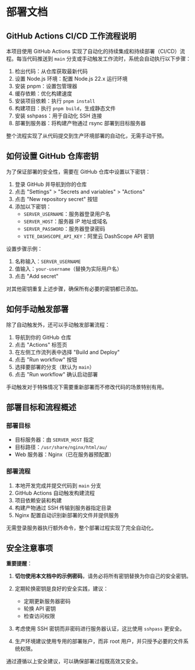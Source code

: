 # 部署文档

## GitHub Actions CI/CD 工作流程说明

本项目使用 GitHub Actions 实现了自动化的持续集成和持续部署（CI/CD）流程。每当代码推送到 `main` 分支或手动触发工作流时，系统会自动执行以下步骤：

1. 检出代码：从仓库获取最新代码
2. 设置 Node.js 环境：配置 Node.js 22.x 运行环境
3. 安装 pnpm：设置包管理器
4. 缓存依赖：优化构建速度
5. 安装项目依赖：执行 `pnpm install`
6. 构建项目：执行 `pnpm build`，生成静态文件
7. 安装 sshpass：用于自动化 SSH 连接
8. 部署到服务器：将构建产物通过 rsync 部署到目标服务器

整个流程实现了从代码提交到生产环境部署的自动化，无需手动干预。

## 如何设置 GitHub 仓库密钥

为了保证部署的安全性，需要在 GitHub 仓库中设置以下密钥：

1. 登录 GitHub 并导航到你的仓库
2. 点击 "Settings" > "Secrets and variables" > "Actions"
3. 点击 "New repository secret" 按钮
4. 添加以下密钥：
   - `SERVER_USERNAME`：服务器登录用户名
   - `SERVER_HOST`：服务器 IP 地址或域名
   - `SERVER_PASSWORD`：服务器登录密码
   - `VITE_DASHSCOPE_API_KEY`：阿里云 DashScope API 密钥

设置步骤示例：
1. 名称输入：`SERVER_USERNAME`
2. 值输入：`your-username`（替换为实际用户名）
3. 点击 "Add secret"

对其他密钥重复上述步骤，确保所有必要的密钥都已添加。

## 如何手动触发部署

除了自动触发外，还可以手动触发部署流程：

1. 导航到你的 GitHub 仓库
2. 点击 "Actions" 标签页
3. 在左侧工作流列表中选择 "Build and Deploy"
4. 点击 "Run workflow" 按钮
5. 选择要部署的分支（默认为 `main`）
6. 点击 "Run workflow" 确认启动部署

手动触发对于特殊情况下需要重新部署而不修改代码的场景特别有用。

## 部署目标和流程概述

### 部署目标
- 目标服务器：由 `SERVER_HOST` 指定
- 目标路径：`/usr/share/nginx/html/au/`
- Web 服务器：Nginx（已在服务器预配置）

### 部署流程
1. 本地开发完成并提交代码到 `main` 分支
2. GitHub Actions 自动触发构建流程
3. 项目依赖安装和构建
4. 构建产物通过 SSH 传输到服务器指定目录
5. Nginx 配置自动识别新部署的文件并提供服务

无需登录服务器执行额外命令，整个部署过程实现了完全自动化。

## 安全注意事项

**重要提醒**：

1. **切勿使用本文档中的示例密码**，请务必将所有密钥替换为你自己的安全密钥。

2. 定期轮换密钥是良好的安全实践，建议：
   - 定期更新服务器密码
   - 轮换 API 密钥
   - 检查访问权限

3. 考虑使用 SSH 密钥而非密码进行服务器认证，这比使用 `sshpass` 更安全。

4. 生产环境建议使用专用的部署账户，而非 root 用户，并只授予必要的文件系统权限。

通过遵循以上安全建议，可以确保部署过程既高效又安全。